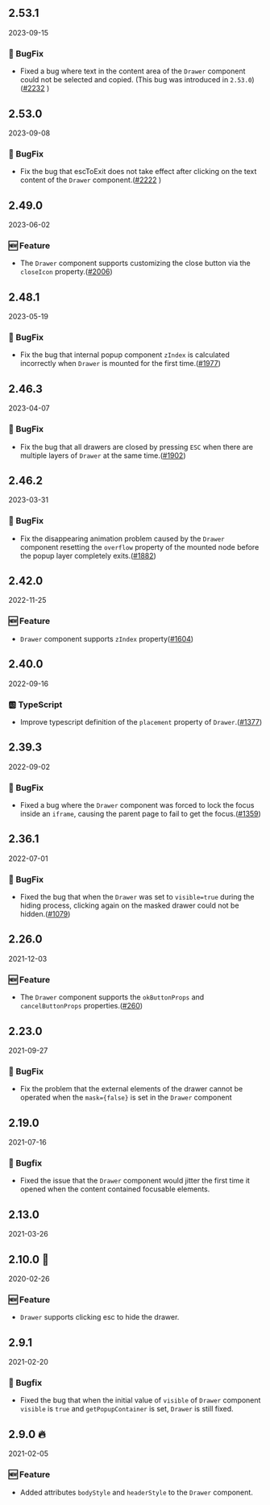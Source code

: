 ## 2.53.1

2023-09-15

### 🐛 BugFix

- Fixed a bug where text in the content area of the `Drawer` component could not be selected and copied. (This bug was introduced in `2.53.0`)([#2232](https://github.com/arco-design/arco-design/pull/2232) )

## 2.53.0

2023-09-08

### 🐛 BugFix

- Fix the bug that escToExit does not take effect after clicking on the text content of the `Drawer` component.([#2222](https://github.com/arco-design/arco-design/pull/2222) )

## 2.49.0

2023-06-02

### 🆕 Feature

- The `Drawer` component supports customizing the close button via the `closeIcon` property.([#2006](https://github.com/arco-design/arco-design/pull/2006))

## 2.48.1

2023-05-19

### 🐛 BugFix

- Fix the bug that internal popup component `zIndex` is calculated incorrectly when `Drawer` is mounted for the first time.([#1977](https://github.com/arco-design/arco-design/pull/1977))

## 2.46.3

2023-04-07

### 🐛 BugFix

- Fix the bug that all drawers are closed by pressing `ESC` when there are multiple layers of `Drawer` at the same time.([#1902](https://github.com/arco-design/arco-design/pull/1902))

## 2.46.2

2023-03-31

### 🐛 BugFix

- Fix the disappearing animation problem caused by the `Drawer` component resetting the `overflow` property of the mounted node before the popup layer completely exits.([#1882](https://github.com/arco-design/arco-design/pull/1882))

## 2.42.0

2022-11-25

### 🆕 Feature

- `Drawer` component supports `zIndex` property([#1604](https://github.com/arco-design/arco-design/pull/1604))

## 2.40.0

2022-09-16

### 🆎 TypeScript

- Improve typescript definition of the `placement` property of `Drawer`.([#1377](https://github.com/arco-design/arco-design/pull/1377))

## 2.39.3

2022-09-02

### 🐛 BugFix

- Fixed a bug where the `Drawer` component was forced to lock the focus inside an `iframe`, causing the parent page to fail to get the focus.([#1359](https://github.com/arco-design/arco-design/pull/1359))

## 2.36.1

2022-07-01

### 🐛 BugFix

- Fixed the bug that when the `Drawer` was set to `visible=true` during the hiding process, clicking again on the masked drawer could not be hidden.([#1079](https://github.com/arco-design/arco-design/pull/1079))

## 2.26.0

2021-12-03

### 🆕 Feature

- The `Drawer` component supports the `okButtonProps` and `cancelButtonProps` properties.([#260](https://github.com/arco-design/arco-design/pull/260))

## 2.23.0

2021-09-27

### 🐛 BugFix

- Fix the problem that the external elements of the drawer cannot be operated when the `mask={false}` is set in the `Drawer` component

## 2.19.0

2021-07-16

### 🐛 Bugfix

- Fixed the issue that the `Drawer` component would jitter the first time it opened when the content contained focusable elements.



## 2.13.0

2021-03-26

## 2.10.0 🏮

2020-02-26

### 🆕 Feature

- `Drawer` supports clicking esc to hide the drawer.

## 2.9.1

2021-02-20

### 🐛 Bugfix

- Fixed the bug that when the initial value of `visible` of `Drawer` component `visible` is `true` and `getPopupContainer` is set, `Drawer` is still fixed.

## 2.9.0 🔥

2021-02-05

### 🆕 Feature

- Added attributes `bodyStyle` and `headerStyle` to the `Drawer` component.

